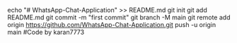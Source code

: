 echo "# WhatsApp-Chat-Application" >> README.md git init git add README.md git commit -m "first commit" git branch -M main git remote add origin https://github.com/WhatsApp-Chat-Application.git push -u origin main #Code by karan7773
